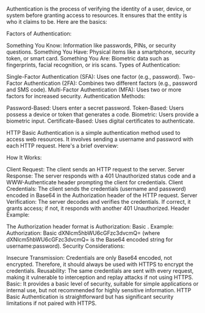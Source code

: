 Authentication is the process of verifying the identity of a user, device, or system before granting access to resources. It ensures that the entity is who it claims to be. Here are the basics:

Factors of Authentication:

Something You Know: Information like passwords, PINs, or security questions.
Something You Have: Physical items like a smartphone, security token, or smart card.
Something You Are: Biometric data such as fingerprints, facial recognition, or iris scans.
Types of Authentication:

Single-Factor Authentication (SFA): Uses one factor (e.g., password).
Two-Factor Authentication (2FA): Combines two different factors (e.g., password and SMS code).
Multi-Factor Authentication (MFA): Uses two or more factors for increased security.
Authentication Methods:

Password-Based: Users enter a secret password.
Token-Based: Users possess a device or token that generates a code.
Biometric: Users provide a biometric input.
Certificate-Based: Uses digital certificates to authenticate.









HTTP Basic Authentication is a simple authentication method used to access web resources. It involves sending a username and password with each HTTP request. Here's a brief overview:

How It Works:

Client Request: The client sends an HTTP request to the server.
Server Response: The server responds with a 401 Unauthorized status code and a WWW-Authenticate header prompting the client for credentials.
Client Credentials: The client sends the credentials (username and password) encoded in Base64 in the Authorization header of the HTTP request.
Server Verification: The server decodes and verifies the credentials. If correct, it grants access; if not, it responds with another 401 Unauthorized.
Header Example:

The Authorization header format is Authorization: Basic <Base64 encoded credentials>.
Example: Authorization: Basic dXNlcm5hbWU6cGFzc3dvcmQ= (where dXNlcm5hbWU6cGFzc3dvcmQ= is the Base64 encoded string for username:password).
Security Considerations:

Insecure Transmission: Credentials are only Base64 encoded, not encrypted. Therefore, it should always be used with HTTPS to encrypt the credentials.
Reusability: The same credentials are sent with every request, making it vulnerable to interception and replay attacks if not using HTTPS.
Basic: It provides a basic level of security, suitable for simple applications or internal use, but not recommended for highly sensitive information.
HTTP Basic Authentication is straightforward but has significant security limitations if not paired with HTTPS.





